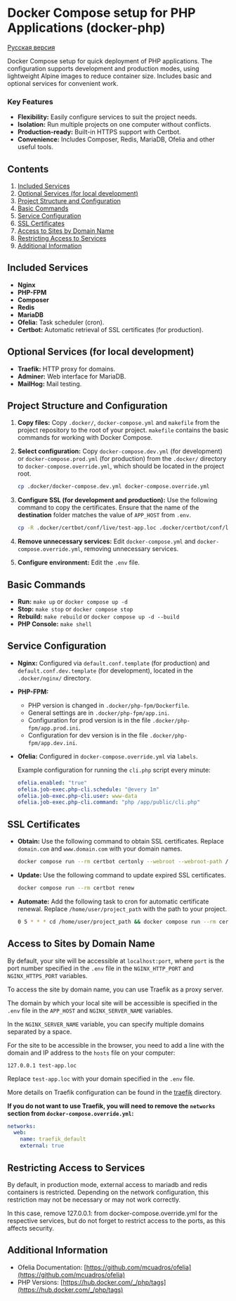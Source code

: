 # Docker Compose setup for PHP Applications (docker-php) 

[Русская версия](README_RU.md)

Docker Compose setup for quick deployment of PHP applications.
The configuration supports development and production modes, using lightweight Alpine images to reduce container size.
Includes basic and optional services for convenient work.

### Key Features
- **Flexibility:** Easily configure services to suit the project needs.
- **Isolation:** Run multiple projects on one computer without conflicts.
- **Production-ready:** Built-in HTTPS support with Certbot.
- **Convenience:** Includes Composer, Redis, MariaDB, Ofelia and other useful tools.

## Contents

1.  [Included Services](#included-services)
2.  [Optional Services (for local development)](#optional-services-for-local-development)
3.  [Project Structure and Configuration](#project-structure-and-configuration)
4.  [Basic Commands](#basic-commands)
5.  [Service Configuration](#service-configuration)
6.  [SSL Certificates](#ssl-certificates)
7.  [Access to Sites by Domain Name](#access-to-sites-by-domain-name)
8.  [Restricting Access to Services](#restricting-access-to-services)
9.  [Additional Information](#additional-information)

## Included Services

- **Nginx**
- **PHP-FPM**
- **Composer**
- **Redis**
- **MariaDB**
- **Ofelia:** Task scheduler (cron).
- **Certbot:** Automatic retrieval of SSL certificates (for production).

## Optional Services (for local development)

- **Traefik:** HTTP proxy for domains.
- **Adminer:** Web interface for MariaDB.
- **MailHog:** Mail testing.

## Project Structure and Configuration

1. **Copy files:** Copy `.docker/`, `docker-compose.yml` and `makefile` from the project repository to the root of your project. `makefile` contains the basic commands for working with Docker Compose.
2. **Select configuration:** Copy `docker-compose.dev.yml` (for development) or `docker-compose.prod.yml` (for production) from the `.docker/` directory to `docker-compose.override.yml`, which should be located in the project root.

    ```bash
    cp .docker/docker-compose.dev.yml docker-compose.override.yml
    ```

3. **Configure SSL (for development and production):** Use the following command to copy the certificates. Ensure that the name of the **destination** folder matches the value of `APP_HOST` from `.env`.

    ```bash
    cp -R .docker/certbot/conf/live/test-app.loc .docker/certbot/conf/live/my-app.loc
    ```

4. **Remove unnecessary services:** Edit `docker-compose.yml` and `docker-compose.override.yml`, removing unnecessary services.
5. **Configure environment:** Edit the `.env` file.

## Basic Commands

* **Run:** `make up` or `docker compose up -d`
* **Stop:** `make stop` or `docker compose stop`
* **Rebuild:** `make rebuild` or `docker compose up -d --build`
* **PHP Console:** `make shell`

## Service Configuration

* **Nginx:** Configured via `default.conf.template` (for production) and `default.conf.dev.template` (for development), located in the `.docker/nginx/` directory.
* **PHP-FPM:**
    * PHP version is changed in `.docker/php-fpm/Dockerfile`.
    * General settings are in `.docker/php-fpm/app.ini`.
    * Configuration for prod version is in the file `.docker/php-fpm/app.prod.ini`.
    * Configuration for dev version is in the file `.docker/php-fpm/app.dev.ini`.
* **Ofelia:** Configured in `docker-compose.override.yml` via `labels`.

  Example configuration for running the `cli.php` script every minute:

    ```yaml
    ofelia.enabled: "true"
    ofelia.job-exec.php-cli.schedule: "@every 1m"
    ofelia.job-exec.php-cli.user: www-data
    ofelia.job-exec.php-cli.command: "php /app/public/cli.php"
    ```

## SSL Certificates

* **Obtain:** Use the following command to obtain SSL certificates. Replace `domain.com` and `www.domain.com` with your domain names.

    ```bash
    docker compose run --rm certbot certonly --webroot --webroot-path /var/www/certbot/ -d domain.com -d www.domain.com
    ```

* **Update:** Use the following command to update expired SSL certificates.

    ```bash
    docker compose run --rm certbot renew
    ```

* **Automate:** Add the following task to cron for automatic certificate renewal. Replace `/home/user/project_path` with the path to your project.

    ```bash
    0 5 * * * cd /home/user/project_path && docker compose run --rm certbot renew
    ```

## Access to Sites by Domain Name

By default, your site will be accessible at `localhost:port`, where `port` is the port number specified in the `.env` file in the `NGINX_HTTP_PORT` and `NGINX_HTTPS_PORT` variables.

To access the site by domain name, you can use Traefik as a proxy server.

The domain by which your local site will be accessible is specified in the `.env` file in the `APP_HOST` and `NGINX_SERVER_NAME` variables.

In the `NGINX_SERVER_NAME` variable, you can specify multiple domains separated by a space.

For the site to be accessible in the browser, you need to add a line with the domain and IP address to the `hosts` file on your computer:

`127.0.0.1 test-app.loc`

Replace `test-app.loc` with your domain specified in the `.env` file.

More details on Traefik configuration can be found in the [traefik](traefik/README.md) directory.

**If you do not want to use Traefik, you will need to remove the `networks` section from `docker-compose.override.yml`:**

```yaml
networks:
  web:
    name: traefik_default
    external: true
```

## Restricting Access to Services

By default, in production mode, external access to mariadb and redis containers is restricted.
Depending on the network configuration, this restriction may not be necessary or may not work correctly.

In this case, remove 127.0.0.1: from docker-compose.override.yml for the respective services, but do not forget to restrict access to the ports, as this affects security.

## Additional Information

* Ofelia Documentation: [https://github.com/mcuadros/ofelia](https://github.com/mcuadros/ofelia)
* PHP Versions: [https://hub.docker.com/_/php/tags](https://hub.docker.com/_/php/tags)

